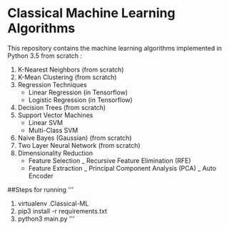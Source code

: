 # Classical Machine Learning Algorithms

This repository contains the machine learning algorithms implemented in Python 3.5 from scratch :


1. K-Nearest Neighbors (from scratch)
2. K-Mean Clustering (from scratch)
3. Regression Techniques
    - Linear Regression (in Tensorflow)
    - Logistic Regression (in Tensorflow)
4. Decision Trees (from scratch)
5. Support Vector Machines
    - Linear SVM
    - Multi-Class SVM
6. Naive Bayes (Gaussian) (from scratch)
7. Two Layer Neural Network (from scratch)
8. Dimensionality Reduction
    - Feature Selection
        _ Recursive Feature Elimination (RFE)
    - Feature Extraction
        _ Principal Component Analysis (PCA)
        _ Auto Encoder
        

##Steps for running
'''
1. virtualenv .Classical-ML
2. pip3 install -r requirements.txt
3. python3 main.py
'''
